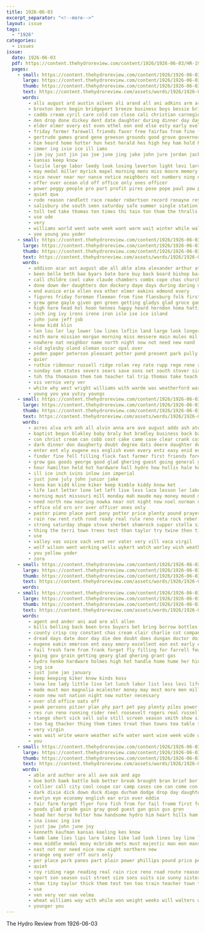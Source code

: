 ```yaml
---
title: 1926-06-03
excerpt_separator: "<!--more-->"
layout: issue
tags:
  - "1926"
categories:
  - issues
issue:
  date: 1926-06-03
  pdf: https://content.thehydroreview.com/content/1926/1926-06-03/HR-1926-06-03.pdf
  pages:
    - small: https://content.thehydroreview.com/content/1926/1926-06-03/small/HR-1926-06-03-01.jpg
      large: https://content.thehydroreview.com/content/1926/1926-06-03/large/HR-1926-06-03-01.jpg
      thumb: https://content.thehydroreview.com/content/1926/1926-06-03/thumbnails/HR-1926-06-03-01.jpg
      text: https://content.thehydroreview.com/assets/words/1926/1926-06-03/HR-1926-06-03-01.txt
      words:
        - alls august ard austin aileen ali arand all ani adkins arm are allie and allen
        - broxton born begin bridgeport breeze business boys bessie bridge but bese beard books best both bach bryson bob brought bridges big buy been bring bill boy buckmaster bride bible burgman better burkhalter baptist bas
        - caddo cream cyril care cold con close cali christian carnegie comes class college church carl county company come captain city clinton cor comment cook chamber col chambers chau can cope cordell call claus cheap cant chief cap colony cast card
        - den drop done dickey dent date daughter during dinner day days doy dollar driskill
        - elder elmer every est even ethel eon end else esty early evelyn ever exe ent esther eom eva enid
        - friday former farewell friends favor free fairfax from fine fire first farmer felton fellows folks for field farm found frank french filling
        - gertrude games grand gene greeson grounds good grove governor guest graves gail gallery given gold gan gray georgia glad gaye gaver ghering gale grade groom gram george gordon grad
        - him heard home hotter hon hest herald hes high hey ham hold has hesser had hensley hen house henry hamilton heidebrecht hydro hanley hot hutchinson her held harry hatfield hand herndon hinton
        - immer ing ivie ice ill iams
        - jim joy just jin jas joe june jing jake john jure jordan jack johnston jess jolly josh jacob job johnnie
        - kansas keep know
        - lucile large labor leedy look losing leverton light levi larch later lulu lola lesman link lov ling lee left larger lines loc latter lege lael lydia like lane lesson line letter list live lily little last larcher
        - may medal miller myrick mapel morning mens miss moore memory march mickie manu much morris mortis matter messer mansell mill mille mon money mule members mis mor more man maurine many meri monday must most miles
        - nice never near nor nance notice neighbors not numbers ning night now new name newton
        - offer over ocean old off office only ones officer
        - power peggy people pro part profit pires pose pope paul pow present phil pounds piece potter park phe pant pay proper phillips place pack plain pleasure peden per paper pankratz
        - quiet qua
        - rode reason randlett race reader robertson record ronayne reynolds reading run ralph ras ren ruth ruby read roy renew
        - salisbury she south seen saturday safe summer single station school ser subject slagell small share soto start star season saw stange say states see sea starts saving storm stroud sister sunday story soon smith staples seat said seem silver state sally son struck sat severe second strong scott
        - toll ted take thomas ten times thi tain ton thom the thralls tell tow too thing then them teach test than texas thomason town taylor till
        - use ude
        - very
        - williams world went wate week want warm wait winter while waller work wind west whitley will wal words working worley write weeks well winning wie way whitehurst walter was weather winners white weatherford wide wilson wise wish why with won
        - yee young you yoder
    - small: https://content.thehydroreview.com/content/1926/1926-06-03/small/HR-1926-06-03-02.jpg
      large: https://content.thehydroreview.com/content/1926/1926-06-03/large/HR-1926-06-03-02.jpg
      thumb: https://content.thehydroreview.com/content/1926/1926-06-03/thumbnails/HR-1926-06-03-02.jpg
      text: https://content.thehydroreview.com/assets/words/1926/1926-06-03/HR-1926-06-03-02.txt
      words:
        - addison acar ast august abe all able alma alexander arthur ath and are aline agnes agent aid ave appleman
        - been belle beth bae byars bate bare buy back board bishop barrett box boards bertha best burkhalter bull business both brother bil berni but barber boschert baise bethel baptist butler
        - call childre cool cake claude chambers combs cope chas churches county chappell crotty can cream con care city christian caddo centa cedar come car clinton charles clerk cotter cabbage church cecil came
        - done down der daughters don dockery daye days during daring decora dress dressing david dinner day dewey daughter davis
        - end eunice erie ellen eva ether elmer eakins edmond every
        - figures friday foreman fleeman from fine flansburg folk first frank fry folks for few frost far friesen fost farm fam fox fields
        - grew gene gayle given gen green getting gladys glad groce game guy george gray glass genesis geary good gains gala
        - high hare head hol hoon hennes happy heard herndon homa hattie has half herman him homes her houston hood harrison had hands harvest hen holder held hesser hydro home harding henry heart hern
        - inch ing ivy irons irene iron isle ise ice island
        - john june jeff job
        - know kidd klin
        - len lou ler lay lower low lines loflin land large look longer learned learn legion light line less lake let lincoln lee live last league lond
        - mith mare mission morgan morning miss messere main mules mil made many martin mcclure mcbride murray mcdaniel monday mer matter mine money mauk motto man miller morn members missouri
        - nowhere nat neighbor name north night now not need new nand
        - old oglesby oland oleman oscar opal over
        - peden paper peterson pleasant potter pond present park pully per picher perle powder past place
        - quier
        - ruthie ridenour russell ridge rolan rey rate rupp rege rene round ret roy rock reno ready real richmond riven ran rowson range rockhold rel
        - sunday sum states severs sears save sons set south stover sister store state service suit see special sora simmons subject sis shape spring saturday sae stove school self she shelton sensi severe small sun schools sey snow
        - toh tha thomason them tom teacher tal trip thomas take teach the tine tee too tailor train taste thi town tra
        - vis vernie very ver
        - white why west wright williams with warde was weatherford warren wall ways western will work wear went waldrup week winter wit way windsor water wife
        - young you yea yutzy youngs
    - small: https://content.thehydroreview.com/content/1926/1926-06-03/small/HR-1926-06-03-03.jpg
      large: https://content.thehydroreview.com/content/1926/1926-06-03/large/HR-1926-06-03-03.jpg
      thumb: https://content.thehydroreview.com/content/1926/1926-06-03/thumbnails/HR-1926-06-03-03.jpg
      text: https://content.thehydroreview.com/assets/words/1926/1926-06-03/HR-1926-06-03-03.txt
      words:
        - acres alva ark anh all alvin anna are ave august addo ash ater ale and arkansas
        - baptist begun blakley baby braly but bradley business back ballard boone brown been brands bie both billy best breed bourns burner blackwell bot boline brothers brand buy boucher bank bridge blum big broom
        - con christ cream can cobb cost cake came case clear crank cox chas crate curry car cordell church cecil choice cant circle class chick chi chet city carl come chau craig corn clyde clinton canary cedar cor canyon cash cheap cattle
        - dark dinner don daugherty doubt degree dats deere daughter deering day down davis dan door during doy dresser
        - enter ent ely eugene ess english even every entz easy enid edgar
        - finder fine fell filling flock fast farmer first friends fore from fried full fitzpatrick frank found few felton for
        - grow gas goods george good glad ghering guest going general glidewell green grant
        - hour hamilton held hot hardware hall hydro how hollis hale house harvey henry hume halls has hinton herin her high had hibbs hard helena hendrickson home host herndon
        - ill ice inch ivins inlow ion imperial
        - just june july john junior jake
        - keno kan kidd kline kiker keep kimble kiddy know ket
        - life last letter lone let left live less lace lesson ler lake large les lowell leonard larger
        - morning must missouri mill monday mah maude may money mound mates merry milk many miller meyer most mccormick milton mis miles mule mol mine mar mary miss
        - need north new nearing nowka near not night now noel norman notice needs neumeyer neu
        - office old orn orr over officer ones only
        - pastor piano place part pany potter price plenty pound prayer person port parsons pat prophet pope per pitzer pump pure poor parsonage past peer pole present
        - rain row rent ruth rond ready real rule reno reta rock reber rave roberson road rogers roy room running ring roll ruhl run reese
        - strong saturday shape stove sherbet shamrock supper stella simmons stockton summer state sale sunde silver stern say stange stuff said small size second slagell standard start sinclair spring such school special smith seed shaw south show she sambo sudan sae still sons seems sell schools station see short seats service sas stover sunday son
        - thing the terri town trees test than taylor try twine then tie tucker teach tam them take tune till triplett
        - use
        - valley vas voice vach vest ver vater very vill vaca virgil
        - wolf wilson went working wells wykert watch worley wish weatherford west wheeler winner wires weather wheat white week work want well wait will way water with wil waste wich weeks was
        - you yellow yoder
        - zora
    - small: https://content.thehydroreview.com/content/1926/1926-06-03/small/HR-1926-06-03-04.jpg
      large: https://content.thehydroreview.com/content/1926/1926-06-03/large/HR-1926-06-03-04.jpg
      thumb: https://content.thehydroreview.com/content/1926/1926-06-03/thumbnails/HR-1926-06-03-04.jpg
      text: https://content.thehydroreview.com/assets/words/1926/1926-06-03/HR-1926-06-03-04.txt
      words:
    - small: https://content.thehydroreview.com/content/1926/1926-06-03/small/HR-1926-06-03-05.jpg
      large: https://content.thehydroreview.com/content/1926/1926-06-03/large/HR-1926-06-03-05.jpg
      thumb: https://content.thehydroreview.com/content/1926/1926-06-03/thumbnails/HR-1926-06-03-05.jpg
      text: https://content.thehydroreview.com/assets/words/1926/1926-06-03/HR-1926-06-03-05.txt
      words:
        - agent and ander ani aud are all allen
        - bills belling back been bros buyers bet bring borrow bottles but bryan balance barber billion borrows bent bor business brands best bully barley byron
        - county crisp coy constant chas cream clair charlie cot company con caller col course cost cee coe can cool comes come call chips
        - dread days date door day die dee doubt does dungan doctor doing delay during
        - eugene eakin emerson ent easy emory excellent eon est early every ewer
        - fail fresh farm from frank forget fly filling for farrell few free fast first found
        - going gov grain getting geary glad ghering grant gas
        - hydro henke hardware holmes high hot handle home hume her hinton harry held hart health heart heads hatfield had
        - ing ice
        - just june jan january
        - keep keeping kiker know kinds koss
        - lena lee lady little live let lunch labor list less levi life lars last long like look line large
        - made must mon magnolia mcalester money may most more men miller mals med means might marion malett miss
        - noon new not nation night now nutter necessary
        - over old office oats off
        - peak persons pitzer plan phy part pet pay plenty piles power purchase public pass park
        - res run reno running rider reel roosevelt rogers real russell ready rate robertson
        - stange short sick sell sale still screen season smith show siege see sense son sunday subject spain service small store starring start stuart state smooth station shall stephenson standard six scott sees strong sur sone sue stoves south saturday
        - too tag thacker thing them times treat than towns tea table take then trip tax the thermos triplett
        - very virgin
        - was wait write weare weather wife water want wise week wide work why wheat western wilson willard with will war wee well weatherford wen
        - you
    - small: https://content.thehydroreview.com/content/1926/1926-06-03/small/HR-1926-06-03-06.jpg
      large: https://content.thehydroreview.com/content/1926/1926-06-03/large/HR-1926-06-03-06.jpg
      thumb: https://content.thehydroreview.com/content/1926/1926-06-03/thumbnails/HR-1926-06-03-06.jpg
      text: https://content.thehydroreview.com/assets/words/1926/1926-06-03/HR-1926-06-03-06.txt
      words:
        - able ard author are all ave ask and ago
        - boe both baek battle bob better break brought bran brief bor block bata but bil band buhl been bridle bill bet boys best born bree bridgeport beans
        - collier call city cool coupe car camp cases cee can come con camps craft congress chambers creen colorado cattle curtain course college
        - dark dixie dick down duck diego durham dodge drop day daughter desire days does daily doy dry deere
        - evelyn eye economy english ear erin ever eddie
        - fair farm forget flyer fore fish from for fail fromm first forest few face friend fast fly friends felton frances fay fortun fancy full fill
        - goods glad grade gain gray good guest gan goin gus gren
        - head her horse holter how handsome hydro him heart hills ham hand henke harvest hard house had high has hopewell health home henry
        - ina isaac ing ise
        - just jaw john june joy
        - kenneth kaufman kansas keeling kes know
        - lamb lame lies lips lare lakes like lad look lines ley line lucile letter let light long learn lorena large laws
        - mea middle medal mony mcbride mets must majestic man mon mansel miss made more
        - nast not nor need nice now night northern new
        - orange ong over off ours only
        - per place pork panes part plain power phillips pound price pee
        - quiet
        - roy riding rage reading real rain rice reno road route reason rein
        - sport son season suit street size sons suits sie sunny sister she shook sites saw summer school special straw sherwood small saturday san steady strength set strange sunday state smooth spark straws sand sarah see such shows short sills store spring
        - than tiny taylor thick them test ten too train teacher town tio ticker thunder trim the twine
        - use
        - ven very ver van velma
        - wheat williams way with while won weight weeks will walters waters want woods west work world was walls well week waller
        - younger you
---
```


The Hydro Review from 1926-06-03

<!--more-->

